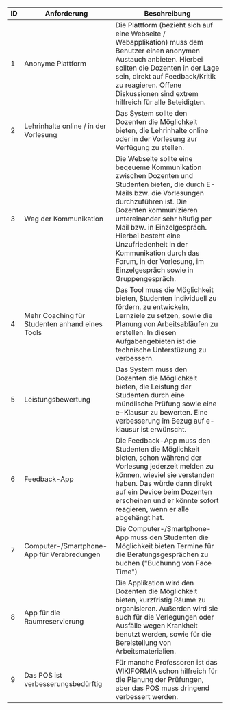  ID | Anforderung | Beschreibung |
----|--------------|-------|
 1| Anonyme Plattform  | Die Plattform (bezieht sich auf eine Webseite / Webapplikation) muss dem Benutzer einen anonymen Austauch anbieten. Hierbei sollten die Dozenten in der Lage sein, direkt auf Feedback/Kritik zu reagieren. Offene  Diskussionen sind extrem hilfreich für alle Beteidigten. | 
 2| Lehrinhalte online / in der Vorlesung | Das System sollte den Dozenten die Möglichkeit bieten, die Lehrinhalte online oder in der Vorlesung zur Verfügung zu stellen. |
 3| Weg der Kommunikation  | Die Webseite sollte eine beqeueme Kommunikation zwischen Dozenten und Studenten bieten, die durch E-Mails bzw. die Vorlesungen durchzuführen ist. Die Dozenten kommunizieren untereinander sehr häufig per Mail bzw. in Einzelgespräch. Hierbei besteht eine Unzufriedenheit in der Kommunikation durch das Forum, in der Vorlesung, im Einzelgespräch sowie in Gruppengespräch. | 
 4| Mehr Coaching für Studenten anhand eines Tools | Das Tool muss die Möglichkeit bieten, Studenten individuell zu fördern, zu entwickeln, Lernziele zu setzen, sowie die Planung von Arbeitsabläufen zu erstellen. In diesen Aufgabengebieten ist die technische Unterstüzung zu verbessern. |
 5| Leistungsbewertung | Das System muss den Dozenten die Möglichkeit bieten, die Leistung der Studenten durch eine mündlische Prüfung sowie eine e-Klausur zu bewerten. Eine verbesserung im Bezug auf e-klausur ist erwünscht. |
 6| Feedback-App | Die Feedback-App muss den Studenten die Möglichkeit bieten, schon während der Vorlesung jederzeit melden zu können, wieviel sie verstanden haben. Das würde dann direkt auf ein Device beim Dozenten erscheinen und er könnte sofort reagieren, wenn er alle abgehängt hat. |
 7| Computer-/Smartphone-App für Verabredungen | Die Computer-/Smartphone-App muss den Studenten die Möglichkeit bieten Termine für die Beratungsgesprächen zu buchen ("Buchunng von Face Time") |
 8| App für die Raumreservierung | Die Applikation wird den Dozenten die Möglichkeit bieten, kurzfristig  Räume zu organisieren. Außerden wird sie auch für die Verlegungen oder Ausfälle wegen Krankheit benutzt werden, sowie für die Bereistellung von Arbeitsmaterialien. |
 9| Das POS ist verbesserungsbedürftig | Für manche Professoren ist das WIKIFORMIA schon hilfreich für die Planung der Prüfungen, aber das POS muss dringend verbessert werden. |
 
